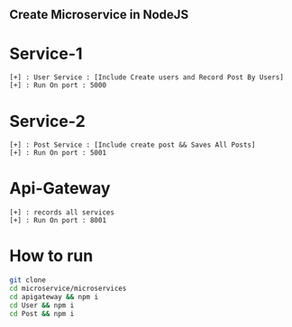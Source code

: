 ## Create Microservice in NodeJS

# Service-1

    [+] : User Service : [Include Create users and Record Post By Users]
    [+] : Run On port : 5000

# Service-2

    [+] : Post Service : [Include create post && Saves All Posts]
    [+] : Run On port : 5001

# Api-Gateway

    [+] : records all services
    [+] : Run On port : 8001

# How to run

```bash
git clone
cd microservice/microservices
cd apigateway && npm i
cd User && npm i
cd Post && npm i
```
